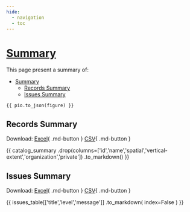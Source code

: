```yaml
---
hide:
  - navigation
  - toc
---
```


# [Summary]({{ckan_url}})

This page present a summary of:

- [Summary](#summary)
  - [Records Summary](#records-summary)
  - [Issues Summary](#issues-summary)

<div id="map"></div>

``` plotly
{{ pio.to_json(figure) }}
```

## Records Summary

Download:
[Excel](catalog_summary.xlsx){ .md-button }
[CSV](catalog_summary.csv){ .md-button }

{{
    catalog_summary
    .drop(columns=['id','name','spatial','vertical-extent','organization','private'])
    .to_markdown()
}}

## Issues Summary

Download:
[Excel](issues_list.xlsx){ .md-button }
[CSV](issues_list.csv){ .md-button }

{{
    issues_table[['title','level','message']]
    .to_markdown(
        index=False
    )
}}

<script>
  document.addEventListener("DOMContentLoaded", function() {
    var map = L.map('map').setView([51.505, -125.09],3);
    L.tileLayer('https://tile.openstreetmap.org/{z}/{x}/{y}.png', {
        maxZoom: 19,
        attribution: '&copy; <a href="http://www.openstreetmap.org/copyright">OpenStreetMap</a>'
    }).addTo(map);
    var geojsonFeatures = [
        {% for id,row in catalog_summary.dropna(subset=['name','spatial'], how='any').iterrows() %}
        {
            "type":"Feature",
            "properties": {
                "name": "{{row['name']}}",
                "row_id": "{{id}}"
            },
            "geometry": {{row['spatial']}}
        },
        {% endfor %}
    ];
    L.geoJSON(geojsonFeatures).addTo(map);
  })
</script>
